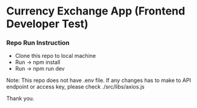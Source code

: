 # Currency Exchange App (Frontend Developer Test)

### Repo Run Instruction

- Clone this repo to local machine
- Run -> npm install
- Run -> npm run dev

Note: This repo does not have .env file. If any changes has to make to API endpoint or access key, please check ./src/libs/axios.js

Thank you.
